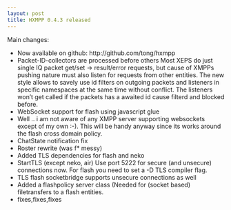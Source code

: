 ```yaml
---
layout: post
title: HXMPP 0.4.3 released
---
```

Main changes:

<ul>
	<li>Now available on github: http://github.com/tong/hxmpp</li>
	<li>Packet-ID-collectors are processed before others
	Most XEPS do just single IQ packet get/set -> result/error requests, but cause of XMPPs pushing nature must also listen for requests from other entities.
	The new style allows to savely use id filters on outgoing packets and listeners in specific namespaces at the same time without conflict.
	The listeners won’t get called if the packets has a awaited id cause filterd and blocked before.
	</li>
	<li>WebSocket support for flash using javascript glue</li>
	<li>Well .. i am not aware of any XMPP server supporting websockets except of my own :-). This will be handy anyway since its works around the flash cross domain policy.</li>
	<li>ChatState notification fix</li>
	<li>Roster rewrite (was f* messy)</li>
	<li>Added TLS dependencies for flash and neko</li>
	<li>StartTLS (except neko, air)
		Use port 5222 for secure (and unsecure) connections now.
		For flash you need to set a -D TLS compiler flag.
	</li>
	<li>TLS flash socketbridge supports unsecure connections as well</li>
	<li>Added a flashpolicy server class (Needed for (socket based) filetransfers to a flash entities.
	</li>
	<li>fixes,fixes,fixes</li>
</ul>
